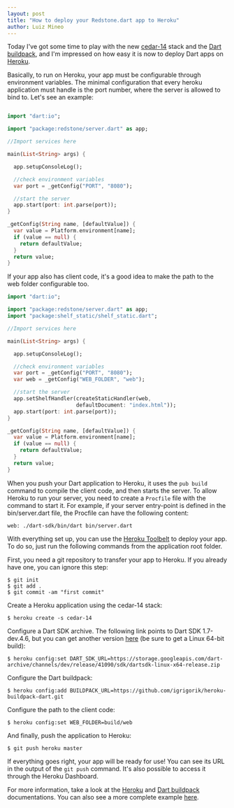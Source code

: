 ```yaml
---
layout: post
title: "How to deploy your Redstone.dart app to Heroku"
author: Luiz Mineo
---
```


Today I've got some time to play with the new [cedar-14](https://blog.heroku.com/archives/2014/8/19/cedar-14-public-beta) stack and the [Dart buildpack](https://github.com/igrigorik/heroku-buildpack-dart), and I'm impressed on how easy it is now to deploy Dart apps on [Heroku](http://heroku.com). 

Basically, to run on Heroku, your app must be configurable through environment variables. The minimal configuration that every heroku application must handle is the port number, where the server is allowed to bind to. Let's see an example:

```dart

import "dart:io";

import "package:redstone/server.dart" as app;

//Import services here

main(List<String> args) {

  app.setupConsoleLog();

  //check environment variables
  var port = _getConfig("PORT", "8080");

  //start the server
  app.start(port: int.parse(port));
}

_getConfig(String name, [defaultValue]) {
  var value = Platform.environment[name];
  if (value == null) {
    return defaultValue;
  }
  return value;
}

```

If your app also has client code, it's a good idea to make the path to the web folder configurable too.

```dart
import "dart:io";

import "package:redstone/server.dart" as app;
import "package:shelf_static/shelf_static.dart";

//Import services here

main(List<String> args) {

  app.setupConsoleLog();

  //check environment variables
  var port = _getConfig("PORT", "8080");
  var web = _getConfig("WEB_FOLDER", "web");

  //start the server
  app.setShelfHandler(createStaticHandler(web,
                      defaultDocument: "index.html"));
  app.start(port: int.parse(port));
}

_getConfig(String name, [defaultValue]) {
  var value = Platform.environment[name];
  if (value == null) {
    return defaultValue;
  }
  return value;
}


```

When you push your Dart application to Heroku, it uses the `pub build` command to compile the client code, and then starts the server. To allow Heroku to run your server, you need to create a `Procfile` file with the command to start it. For example, if your server entry-point is defined in the bin/server.dart file, the Procfile can have the following content:

```
web: ./dart-sdk/bin/dart bin/server.dart
```

With everything set up, you can use the [Heroku Toolbelt](https://toolbelt.heroku.com/) to deploy your app. To do so, just run the following commands
from the application root folder.

First, you need a git repository to transfer your app to Heroku. If you already have one, you can ignore this step:

```
$ git init
$ git add .
$ git commit -am "first commit"
```

Create a Heroku application using the cedar-14 stack:

```
$ heroku create -s cedar-14
```

Configure a Dart SDK archive. The following link points to Dart SDK 1.7-dev.4.6, but you can get another version 
[here](https://www.dartlang.org/tools/download_archive/) (be sure to get a Linux 64-bit build):

```
$ heroku config:set DART_SDK_URL=https://storage.googleapis.com/dart-archive/channels/dev/release/41090/sdk/dartsdk-linux-x64-release.zip
```

Configure the Dart buildpack:

```
$ heroku config:add BUILDPACK_URL=https://github.com/igrigorik/heroku-buildpack-dart.git
```

Configure the path to the client code:

```
$ heroku config:set WEB_FOLDER=build/web
```

And finally, push the application to Heroku:

```
$ git push heroku master
```

If everything goes right, your app will be ready for use! You can see its URL in the output of the `git push` command. It's also possible to access it through the Heroku Dashboard. 

For more information, take a look at the [Heroku](https://devcenter.heroku.com/articles/how-heroku-works) and [Dart buildpack](https://github.com/igrigorik/heroku-buildpack-dart) documentations. You can also see a more complete example [here](https://github.com/luizmineo/io_2014_contacts_demo).
